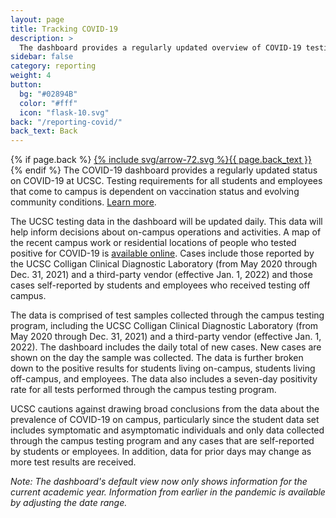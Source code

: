 ```yaml
---
layout: page
title: Tracking COVID-19
description: >
  The dashboard provides a regularly updated overview of COVID-19 testing at UCSC
sidebar: false
category: reporting
weight: 4
button:
  bg: "#02894B"
  color: "#fff"
  icon: "flask-10.svg"
back: "/reporting-covid/"
back_text: Back
---
```


{% if page.back %}
<a href="{{ page.back }}" class="pill tracking-back">{% include svg/arrow-72.svg %}{{ page.back_text }}</a>
{% endif %}
The COVID-19 dashboard provides a regularly updated status on COVID-19 at UCSC. Testing requirements for all students and employees that come to campus is dependent on vaccination status and evolving community conditions. [Learn more](https://slugstrong.ucsc.edu/returning-to-campus/).

The UCSC testing data in the dashboard will be updated daily. This data will help inform decisions about on-campus operations and activities. A map of the recent campus work or residential locations of people who tested positive for COVID-19 is [available online](https://ehs.ucsc.edu/programs/safety-ih/campus_covid_cases.html). Cases include those reported by the UCSC Colligan Clinical Diagnostic Laboratory (from May 2020 through Dec. 31, 2021) and a third-party vendor (effective Jan. 1, 2022) and those cases self-reported by students and employees who received testing off campus.

The data is comprised of test samples collected through the campus testing program, including the UCSC Colligan Clinical Diagnostic Laboratory (from May 2020 through Dec. 31, 2021) and a third-party vendor (effective Jan. 1, 2022). The dashboard includes the daily total of new cases. New cases are shown on the day the sample was collected. The data is further broken down to the positive results for students living on-campus, students living off-campus, and employees. The data also includes a seven-day positivity rate for all tests performed through the campus testing program.

UCSC cautions against drawing broad conclusions from the data about the prevalence of COVID-19 on campus, particularly since the student data set includes symptomatic and asymptomatic individuals and only data collected through the campus testing program and any cases that are self-reported by students or employees. In addition, data for prior days may change as more test results are received.

_Note: The dashboard's default view now only shows information for the current academic year. Information from earlier in the pandemic is available by adjusting the date range._

<script type='text/javascript' src='https://visualizedata.ucop.edu/javascripts/api/viz_v1.js'></script><div class='tableauPlaceholder' style='width: 1000px; height: 2227px;'><object class='tableauViz' width='1000' height='2227' style='display:none;'><param name='host_url' value='https%3A%2F%2Fvisualizedata.ucop.edu%2F' /> <param name='embed_code_version' value='3' /> <param name='site_root' value='&#47;t&#47;UCSCpublic' /><param name='name' value='COVID-19DashboardV2&#47;COVID-19Dashboard' /><param name='tabs' value='no' /><param name='toolbar' value='yes' /><param

name='showAppBanner' value='false' /></object></div>

